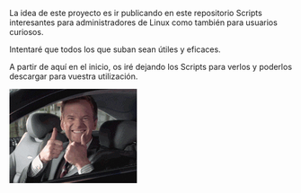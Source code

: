 <p>La idea de este proyecto es ir publicando en este repositorio Scripts interesantes para administradores de Linux como también para usuarios curiosos.</p>
<p> Intentaré que todos los que suban sean útiles y eficaces.</p>
<p> A partir de aquí en el inicio, os iré dejando los Scripts para verlos y poderlos descargar para vuestra utilización.</p>
<img src="gif.gif">
